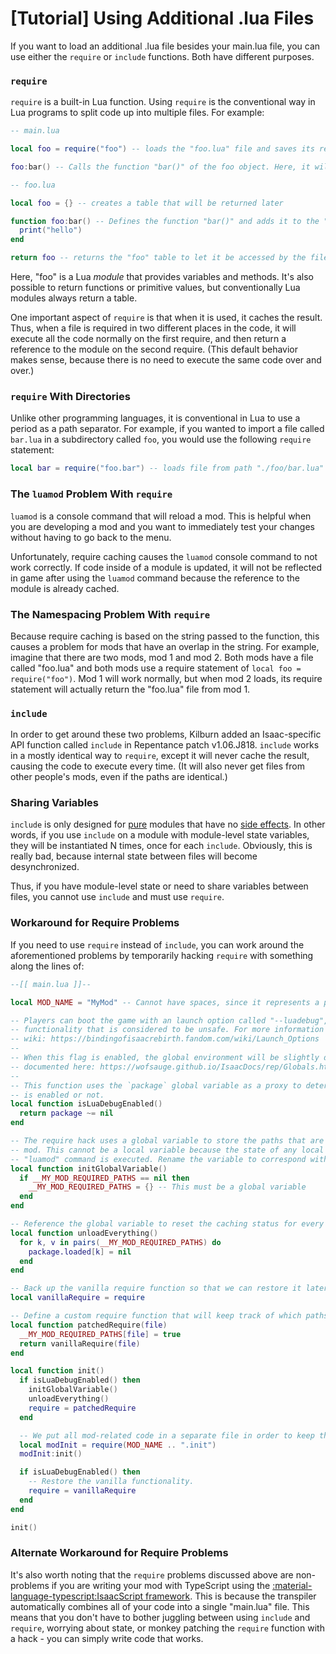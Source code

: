 # [Tutorial] Using Additional .lua Files

If you want to load an additional .lua file besides your main.lua file, you can use either the `require` or `include` functions. Both have different purposes.

### `require`

`require` is a built-in Lua function. Using `require` is the conventional way in Lua programs to split code up into multiple files. For example:

```lua
-- main.lua

local foo = require("foo") -- loads the "foo.lua" file and saves its return value into the variable "foo"

foo:bar() -- Calls the function "bar()" of the foo object. Here, it will print "hello"
```

```lua
-- foo.lua

local foo = {} -- creates a table that will be returned later

function foo:bar() -- Defines the function "bar()" and adds it to the "foo" table
  print("hello")
end

return foo -- returns the "foo" table to let it be accessed by the file which calls "require()"
```

Here, "foo" is a Lua *module* that provides variables and methods. It's also possible to return functions or primitive values, but conventionally Lua modules always return a table.

One important aspect of `require` is that when it is used, it caches the result. Thus, when a file is required in two different places in the code, it will execute all the code normally on the first require, and then return a reference to the module on the second require. (This default behavior makes sense, because there is no need to execute the same code over and over.)

### `require` With Directories

Unlike other programming languages, it is conventional in Lua to use a period as a path separator. For example, if you wanted to import a file called `bar.lua` in a subdirectory called `foo`, you would use the following `require` statement:

```lua
local bar = require("foo.bar") -- loads file from path "./foo/bar.lua"
```

### The `luamod` Problem With `require`

`luamod` is a console command that will reload a mod. This is helpful when you are developing a mod and you want to immediately test your changes without having to go back to the menu.

Unfortunately, require caching causes the `luamod` console command to not work correctly. If code inside of a module is updated, it will not be reflected in game after using the `luamod` command because the reference to the module is already cached.

### The Namespacing Problem With `require`

Because require caching is based on the string passed to the function, this causes a problem for mods that have an overlap in the string. For example, imagine that there are two mods, mod 1 and mod 2. Both mods have a file called "foo.lua" and both mods use a require statement of `local foo = require("foo")`. Mod 1 will work normally, but when mod 2 loads, its require statement will actually return the "foo.lua" file from mod 1.

### `include`

In order to get around these two problems, Kilburn added an Isaac-specific API function called `include` in Repentance patch v1.06.J818. `include` works in a mostly identical way to `require`, except it will never cache the result, causing the code to execute every time. (It will also never get files from other people's mods, even if the paths are identical.)

### Sharing Variables

`include` is only designed for [pure](https://en.wikipedia.org/wiki/Pure_function) modules that have no [side effects](https://en.wikipedia.org/wiki/Side_effect_(computer_science)). In other words, if you use `include` on a module with module-level state variables, they will be instantiated N times, once for each `include`. Obviously, this is really bad, because internal state between files will become desynchronized.

Thus, if you have module-level state or need to share variables between files, you cannot use `include` and must use `require`.

### Workaround for Require Problems

If you need to use `require` instead of `include`, you can work around the aforementioned problems by temporarily hacking `require` with something along the lines of:

```lua
--[[ main.lua ]]--

local MOD_NAME = "MyMod" -- Cannot have spaces, since it represents a path

-- Players can boot the game with an launch option called "--luadebug", which will enable additional
-- functionality that is considered to be unsafe. For more information about this flag, see the
-- wiki: https://bindingofisaacrebirth.fandom.com/wiki/Launch_Options
--
-- When this flag is enabled, the global environment will be slightly different. The differences are
-- documented here: https://wofsauge.github.io/IsaacDocs/rep/Globals.html
--
-- This function uses the `package` global variable as a proxy to determine if the "--luadebug" flag
-- is enabled or not.
local function isLuaDebugEnabled()
  return package ~= nil
end

-- The require hack uses a global variable to store the paths that are cached for this particular
-- mod. This cannot be a local variable because the state of any local variables is lost when the
-- "luamod" command is executed. Rename the variable to correspond with the name of your mod.
local function initGlobalVariable()
  if __MY_MOD_REQUIRED_PATHS == nil then
    __MY_MOD_REQUIRED_PATHS = {} -- This must be a global variable
  end
end

-- Reference the global variable to reset the caching status for every path used in the mod.
local function unloadEverything()
  for k, v in pairs(__MY_MOD_REQUIRED_PATHS) do
    package.loaded[k] = nil
  end
end

-- Back up the vanilla require function so that we can restore it later.
local vanillaRequire = require

-- Define a custom require function that will keep track of which paths are required.
local function patchedRequire(file)
  __MY_MOD_REQUIRED_PATHS[file] = true
  return vanillaRequire(file)
end

local function init()
  if isLuaDebugEnabled() then
    initGlobalVariable()
    unloadEverything()
    require = patchedRequire
  end

  -- We put all mod-related code in a separate file in order to keep the hack code separated.
  local modInit = require(MOD_NAME .. ".init")
  modInit:init()

  if isLuaDebugEnabled() then
    -- Restore the vanilla functionality.
    require = vanillaRequire
  end
end

init()
```

### Alternate Workaround for Require Problems

It's also worth noting that the `require` problems discussed above are non-problems if you are writing your mod with TypeScript using the [:material-language-typescript:IsaacScript framework](https://isaacscript.github.io/). This is because the transpiler automatically combines all of your code into a single "main.lua" file. This means that you don't have to bother juggling between using `include` and `require`, worrying about state, or monkey patching the `require` function with a hack - you can simply write code that works.
